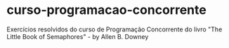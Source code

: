 # curso-programacao-concorrente
Exercícios resolvidos do curso de Programação Concorrente do livro "The Little Book of Semaphores" - by Allen B. Downey
